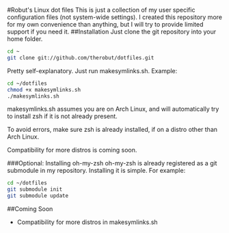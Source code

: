 #Robut's Linux dot files
This is just a collection of my user specific configuration files (not system-wide settings).
I created this repository more for my own convenience than anything,
but I will try to provide limited support if you need it.
##Installation
Just clone the git repository into your home folder.
``` bash
cd ~
git clone git://github.com/therobut/dotfiles.git
```
Pretty self-explanatory. Just run makesymlinks.sh.
Example:
``` bash
cd ~/dotfiles
chmod +x makesymlinks.sh
./makesymlinks.sh
```

makesymlinks.sh assumes you are on Arch Linux, and will
automatically try to install zsh if it is not already present.

To avoid errors, make sure zsh is already installed, if on a
distro other than Arch Linux.

Compatibility for more distros is coming soon.

###Optional: Installing oh-my-zsh
oh-my-zsh is already registered as a git submodule in my repository.
Installing it is simple. For example:
``` bash
cd ~/dotfiles
git submodule init
git submodule update
```

##Coming Soon
* Compatibility for more distros in makesymlinks.sh
